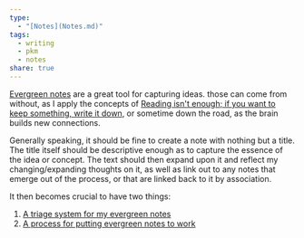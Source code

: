 ```yaml
---
type:
  - "[Notes](Notes.md)"
tags:
  - writing
  - pkm
  - notes
share: true
---
```


[Evergreen notes](./Evergreen%20notes.md) are a great tool for capturing ideas. those can come from without, as I apply the concepts of [Reading isn't enough; if you want to keep something, write it down](./Reading%20isn't%20enough;%20if%20you%20want%20to%20keep%20something,%20write%20it%20down.md), or sometime down the road, as the brain builds new connections.

Generally speaking, it should be fine to create a note with nothing but a title. The title itself should be descriptive enough as to capture the essence of the idea or concept. The text should then expand upon it and reflect my changing/expanding thoughts on it, as well as link out to any notes that emerge out of the process, or that are linked back to it by association.

It then becomes crucial to have two things:

1. [A triage system for my evergreen notes](./A%20triage%20system%20for%20my%20evergreen%20notes.md)
2. [A process for putting evergreen notes to work](./A%20process%20for%20putting%20evergreen%20notes%20to%20work.md)

